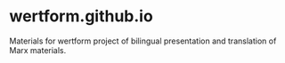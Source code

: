 # wertform.github.io
Materials for wertform project of bilingual presentation and translation of Marx materials.
